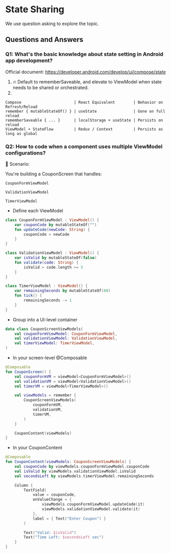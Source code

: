 # State Sharing
We use question asking to explore the topic.
## Questions and Answers


### Q1: What's the basic knowledge about state setting in Android app development?
Official document: https://developer.android.com/develop/ui/compose/state
1. 🔥 Default to rememberSaveable, and elevate to ViewModel when state needs to be shared or orchestrated.
2. 
```
Compose                       | React Equivalent        | Behavior on Refresh/Reload
remember { mutableStateOf() } | useState                | Gone on full reload
rememberSaveable { ... }      | localStorage + useState | Persists on reload
ViewModel + StateFlow         | Redux / Context         | Persists as long as global
```

### Q2: How to code when a component uses multiple ViewModel configurations?
🧩 Scenario:

You're building a CouponScreen that handles:

    CouponFormViewModel

    ValidationViewModel

    TimerViewModel
- Define each ViewModel
```kotlin
class CouponFormViewModel : ViewModel() {
    var couponCode by mutableStateOf("")
    fun updateCode(newCode: String) {
        couponCode = newCode
    }
}

class ValidationViewModel : ViewModel() {
    var isValid by mutableStateOf(false)
    fun validate(code: String) {
        isValid = code.length >= 5
    }
}

class TimerViewModel : ViewModel() {
    var remainingSeconds by mutableStateOf(60)
    fun tick() {
        remainingSeconds -= 1
    }
}
```
- Group into a UI-level container
```kotlin
data class CouponScreenViewModels(
    val couponFormViewModel: CouponFormViewModel,
    val validationViewModel: ValidationViewModel,
    val timerViewModel: TimerViewModel,
)
```
- In your screen-level @Composable
```kotlin
@Composable
fun CouponScreen() {
    val couponFormVM = viewModel<CouponFormViewModel>()
    val validationVM = viewModel<ValidationViewModel>()
    val timerVM = viewModel<TimerViewModel>()

    val viewModels = remember {
        CouponScreenViewModels(
            couponFormVM,
            validationVM,
            timerVM,
        )
    }

    CouponContent(viewModels)
}
```
- In your CouponContent
```kotlin
@Composable
fun CouponContent(viewModels: CouponScreenViewModels) {
    val couponCode by viewModels.couponFormViewModel.couponCode
    val isValid by viewModels.validationViewModel.isValid
    val secondsLeft by viewModels.timerViewModel.remainingSeconds

    Column {
        TextField(
            value = couponCode,
            onValueChange = {
                viewModels.couponFormViewModel.updateCode(it)
                viewModels.validationViewModel.validate(it)
            },
            label = { Text("Enter Coupon") }
        )

        Text("Valid: $isValid")
        Text("Time Left: $secondsLeft sec")
    }
}
```  
